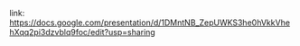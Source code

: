link: https://docs.google.com/presentation/d/1DMntNB_ZepUWKS3he0hVkkVhehXqq2pi3dzvblq9foc/edit?usp=sharing
